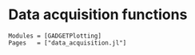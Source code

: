 # Data acquisition functions

```@autodocs
Modules = [GADGETPlotting]
Pages   = ["data_acquisition.jl"]
```